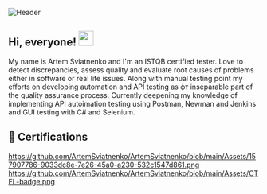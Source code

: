 ![Header](https://github.com/ArtemSviatnenko/ArtemSviatnenko/blob/main/Assets/header_art_light_1.png)
## Hi, everyone! <img src="https://raw.githubusercontent.com/MartinHeinz/MartinHeinz/master/wave.gif" width="30px" height="30px" />
My name is Artem Sviatnenko and I'm an ISTQB certified tester. Love to detect discrepancies, assess quality and evaluate root causes of problems either in software or real life issues. Along with manual testing point my efforts on developing automation and API testing as фт inseparable part of the quality assurance process.
Currently deepening my knowledge of implementing API autoimation testing using Postman, Newman and Jenkins and GUI testing with C# and Selenium. 
## :rocket: Certifications
https://github.com/ArtemSviatnenko/ArtemSviatnenko/blob/main/Assets/157907786-9033dc8e-7e26-45a0-a230-532c1547d861.png
https://github.com/ArtemSviatnenko/ArtemSviatnenko/blob/main/Assets/CTFL-badge.png
